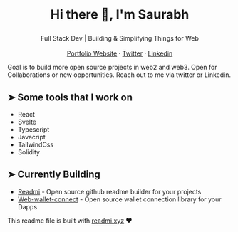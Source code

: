 # <p align="center">Hi there 👋, I'm Saurabh</p>
<p align="center">
  Full Stack Dev | Building & Simplifying Things for Web
    <br />
    <br />
    <a href="https://jutsu.tech" target="_blank">Portfolio Website</a>
    ·
    <a href="https://twitter.com/saurra3h" target="_blank">Twitter</a>
    ·
    <a href="https://linkedin.com/in/starc007" target="_blank">Linkedin</a>
  </p>

Goal is to build more open source projects in web2 and web3. Open for Collaborations or new opportunities. Reach out to me via twitter or Linkedin.
    
## ➤ Some tools that I work on
- React 
- Svelte
- Typescript
- Javacript
- TailwindCss
- Solidity

## ➤ Currently Building
- [Readmi](https://readmi.xyz) - Open source github readme builder for your projects
- [Web-wallet-connect](https://github.com/starc007/web3-wallet-connect) - Open source wallet connection library for your Dapps
    

This readme file is built with [readmi.xyz](https://readmi.xyz) ❤️
